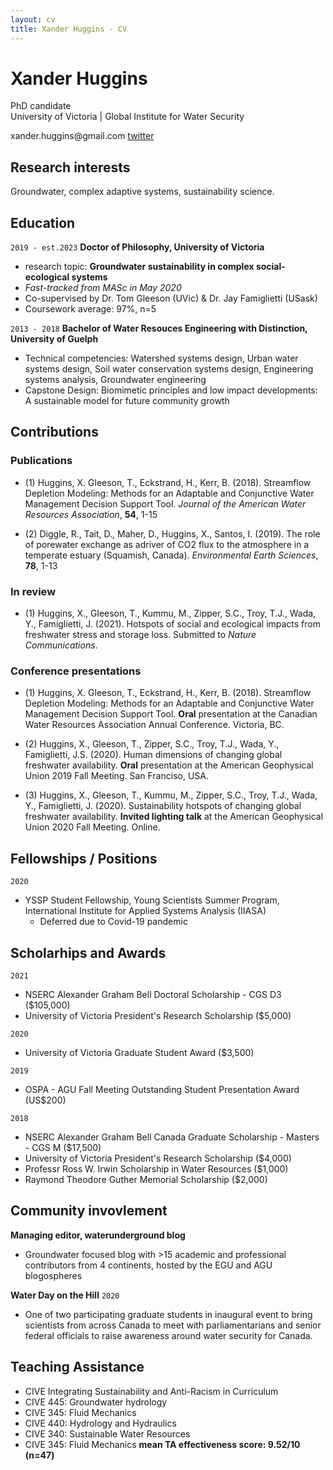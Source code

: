 ```yaml
---
layout: cv
title: Xander Huggins - CV
---
```

# Xander Huggins
PhD candidate <br/>
University of Victoria | Global Institute for Water Security 

<div id="webaddress">
xander.huggins@gmail.com
<a href="https://twitter.com/xander_huggins">twitter</a>
</div>

## Research interests

Groundwater, complex adaptive systems, sustainability science.

## Education

`2019 - est.2023`
__Doctor of Philosophy, University of Victoria__
- research topic: **Groundwater sustainability in complex social-ecological systems**
- _Fast-tracked from MASc in May 2020_
- Co-supervised by Dr. Tom Gleeson (UVic) & Dr. Jay Famiglietti (USask)
- Coursework average: 97%, n=5

`2013 - 2018`
__Bachelor of Water Resouces Engineering with Distinction, University of Guelph__
- Technical competencies: Watershed systems design, Urban water systems design, Soil water conservation systems design, Engineering systems analysis, Groundwater engineering
- Capstone Design: Biomimetic principles and low impact developments: A sustainable model for future community growth

## Contributions
### Publications
- (1) Huggins, X. Gleeson, T., Eckstrand, H., Kerr, B. (2018). Streamflow Depletion Modeling: Methods for an Adaptable and Conjunctive Water Management Decision Support Tool. *Journal of the American Water Resources Association*, **54**, 1-15

- (2) Diggle, R., Tait, D., Maher, D., Huggins, X., Santos, I. (2019). The role of porewater exchange as  adriver of CO2 flux to the atmosphere in a temperate estuary (Squamish, Canada). *Environmental Earth Sciences*, **78**, 1-13

### In review 
- (1) Huggins, X., Gleeson, T., Kummu, M., Zipper, S.C., Troy, T.J., Wada, Y., Famiglietti, J. (2021). Hotspots of social and ecological impacts from freshwater stress and storage loss. Submitted to *Nature Communications*.

### Conference presentations
- (1) Huggins, X. Gleeson, T., Eckstrand, H., Kerr, B. (2018). Streamflow Depletion Modeling: Methods for an Adaptable and Conjunctive Water Management Decision Support Tool. **Oral** presentation at the Canadian Water Resources Association Annual Conference. Victoria, BC.

- (2) Huggins, X., Gleeson, T., Zipper, S.C., Troy, T.J., Wada, Y., Famiglietti, J.S. (2020). Human dimensions of changing global freshwater availability. **Oral** presentation at the American Geophysical Union 2019 Fall Meeting. San Franciso, USA.

- (3) Huggins, X., Gleeson, T., Kummu, M., Zipper, S.C., Troy, T.J., Wada, Y., Famiglietti, J. (2020). Sustainability hotspots of changing global freshwater availability. **Invited lighting talk** at the American Geophysical Union 2020 Fall Meeting. Online.

## Fellowships / Positions
`2020`
- YSSP Student Fellowship, Young Scientists Summer Program, International Institute for Applied Systems Analysis (IIASA)
  - Deferred due to Covid-19 pandemic

## Scholarhips and Awards
`2021`
- NSERC Alexander Graham Bell Doctoral Scholarship - CGS D3 ($105,000)
- University of Victoria President's Research Scholarship ($5,000)

`2020`
- University of Victoria Graduate Student Award ($3,500)

`2019`
- OSPA - AGU Fall Meeting Outstanding Student Presentation Award (US$200)

`2018`
- NSERC Alexander Graham Bell Canada Graduate Scholarship - Masters - CGS M ($17,500)
- University of Victoria President's Research Scholarship ($4,000)
- Professr Ross W. Irwin Scholarship in Water Resources ($1,000)
- Raymond Theodore Guther Memorial Scholarship ($2,000)

## Community invovlement
__Managing editor, waterunderground blog__
- Groundwater focused blog with >15 academic and professional contributors from 4 continents, hosted by the EGU and AGU blogospheres

__Water Day on the Hill__
`2020`
- One of two participating graduate students in inaugural event to bring scientists from across Canada to meet with parliamentarians and senior federal officials to raise awareness around water security for Canada.

## Teaching Assistance 
- CIVE Integrating Sustainability and Anti-Racism in Curriculum
- CIVE 445: Groundwater hydrology
- CIVE 345: Fluid Mechanics
- CIVE 440: Hydrology and Hydraulics
- CIVE 340: Sustainable Water Resources
- CIVE 345: Fluid Mechanics
__mean TA effectiveness score: 9.52/10 (n=47)__

<!-- ### Footer

Last updated: June 2021 -->
